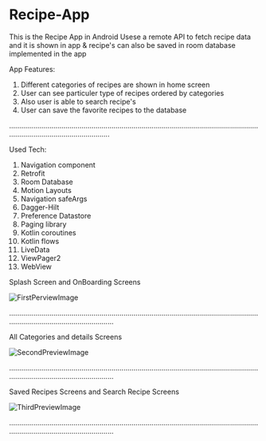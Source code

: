 # Recipe-App
This is the Recipe App in Android 
Usese a remote API to fetch recipe data and it is shown in app & recipe's can also be saved in room database implemented in the app 

App Features:

1) Different categories of recipes are shown in home screen
2) User can see particuler type of recipes ordered by categories
3) Also user is able to search recipe's
4) User can save the favorite recipes to the database 

..............................................................................................................................................................................

Used Tech:

1) Navigation component 
2) Retrofit
3) Room Database
4) Motion Layouts
5) Navigation safeArgs
6) Dagger-Hilt
7) Preference Datastore
8) Paging library 
9) Kotlin coroutines
10) Kotlin flows
11) LiveData
12) ViewPager2
13) WebView



Splash Screen and OnBoarding Screens

![FirstPerviewImage](https://user-images.githubusercontent.com/90719979/153740086-7faca5b2-e231-4fe4-8a29-1960bf7b21b2.jpg)

................................................................................................................................................................................

All Categories and details Screens

![SecondPreviewImage](https://user-images.githubusercontent.com/90719979/153740095-fb7197c7-cc23-435e-9bd2-ec3505861aab.jpg)

................................................................................................................................................................................

Saved Recipes Screens and Search Recipe Screens

![ThirdPreviewImage](https://user-images.githubusercontent.com/90719979/153740099-337a0384-25fd-4f71-a3ad-f2e18355edc5.jpg)

................................................................................................................................................................................



